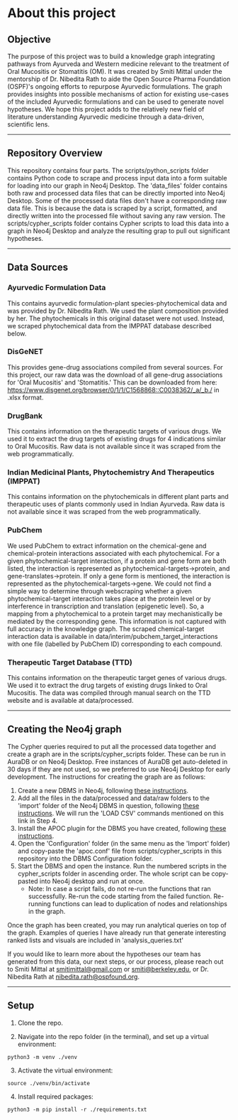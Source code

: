 # About this project

## Objective
The purpose of this project was to build a knowledge graph integrating pathways from Ayurveda and Western medicine relevant to the treatment of Oral Mucositis or Stomatitis (OM). It was created by Smiti Mittal under the mentorship of Dr. Nibedita Rath to aide the Open Source Pharma Foundation (OSPF)'s ongoing efforts to repurpose Ayurvedic formulations. The graph provides insights into possible mechanisms of action for existing use-cases of the included Ayurvedic formulations and can be used to generate novel hypotheses. We hope this project adds to the relatively new field of literature understanding Ayurvedic medicine through a data-driven, scientific lens.

---

## Repository Overview 
This repository contains four parts. The scripts/python_scripts folder contains Python code to scrape and process input data into a form suitable for loading into our graph in Neo4j Desktop. The 'data_files' folder contains both raw and processed data files that can be directly imported into Neo4j Desktop. Some of the processed data files don't have a corresponding raw data file. This is because the data is scraped by a script, formatted, and directly written into the processed file without saving any raw version. The scripts/cypher_scripts folder contains Cypher scripts to load this data into a graph in Neo4j Desktop and analyze the resulting grap to pull out significant hypotheses. 

---

## Data Sources
### Ayurvedic Formulation Data
This contains ayurvedic formulation-plant species-phytochemical data and was provided by Dr. Nibedita Rath. We used the plant composition provided by her. The phytochemicals in this original dataset were not used. Instead, we scraped phytochemical data from the IMPPAT database described below.

### DisGeNET
This provides gene-drug associations compiled from several sources. For this project, our raw data was the download of all gene-drug associations for 'Oral Mucositis' and 'Stomatitis.' This can be downloaded from here: https://www.disgenet.org/browser/0/1/1/C1568868::C0038362/_a/_b./ in .xlsx format.

### DrugBank
This contains information on the therapeutic targets of various drugs. We used it to extract the drug targets of existing drugs for 4 indications similar to Oral Mucositis. Raw data is not available since it was scraped from the web programmatically.

### Indian Medicinal Plants, Phytochemistry And Therapeutics (IMPPAT)
This contains information on the phytochemicals in different plant parts and therapeutic uses of plants commonly used in Indian Ayurveda. Raw data is not available since it was scraped from the web programmatically.

### PubChem
We used PubChem to extract information on the chemical-gene and chemical-protein interactions associated with each phytochemical. For a given phytochemical-target interaction, if a protein and gene form are both listed, the interaction is represented as phytochemical-targets->protein, and gene-translates->protein. If only a gene form is mentioned, the interaction is represented as the phytochemical-targets->gene. 
We could not find a simple way to determine through webscraping whether a given phytochemical-target interaction takes place at the protein level or by interference in transcription and translation (epigenetic level). So, a mapping from a phytochemical to a protein target may mechanistically be mediated by the corresponding gene. This information is not captured with full accuracy in the knowledge graph. 
The scraped chemical-target interaction data is available in data/interim/pubchem_target_interactions with one file (labelled by PubChem ID) corresponding to each compound.

### Therapeutic Target Database (TTD)
This contains information on the therapeutic target genes of various drugs. We used it to extract the drug targets of existing drugs linked to Oral Mucositis. The data was compiled through manual search on the TTD website and is available at data/processed.

---

## Creating the Neo4j graph
The Cypher queries required to put all the processed data together and create a graph are in the scripts/cypher_scripts folder. These can be run in AuraDB or on Neo4j Desktop. Free instances of AuraDB get auto-deleted in 30 days if they are not used, so we preferred to use Neo4j Desktop for early development. The instructions for creating the graph are as follows:
1.  Create a new DBMS in Neo4j, following [these instructions](https://neo4j.com/docs/desktop-manual/current/operations/create-dbms/#:~:text=When%20you%20first%20open%20Neo4j,dropdown%20menu%20in%20your%20Project).
1.  Add all the files in the data/processed and data/raw folders to the 'import' folder of the Neo4j DBMS in question, following [these instructions](https://neo4j.com/docs/desktop-manual/current/operations/import-csv/#:~:text=Start%20by%20selecting%20a%20project,to%20access%20the%20Import%20folder). We will run the 'LOAD CSV' commands mentioned on this link in Step 4.
2.  Install the APOC plugin for the DBMS you have created, following [these instructions](https://neo4j.com/docs/apoc/current/installation/).
3.  Open the 'Configuration' folder (in the same menu as the 'Import' folder) and copy-paste the 'apoc.conf' file from scripts/cypher_scripts in this repository into the DBMS Configuration folder.
4.  Start the DBMS and open the instance. Run the numbered scripts in the cypher_scripts folder in ascending order. The whole script can be copy-pasted into Neo4j desktop and run at once. 
    -   Note: In case a script fails, do not re-run the functions that ran successfully. Re-run the code starting from the failed function. Re-running functions can lead to duplication of nodes and relationships in the graph.

Once the graph has been created, you may run analytical queries on top of the graph. Examples of queries I have already run that generate interesting ranked lists and visuals are included in 'analysis_queries.txt' 

If you would like to learn more about the hypotheses our team has generated from this data, our next steps, or our process, please reach out to Smiti Mittal at smitimittal@gmail.com or smiti@berkeley.edu, or Dr. Nibedita Rath at nibedita.rath@ospfound.org.

---
## Setup

1. Clone the repo.

2. Navigate into the repo folder (in the terminal), and set up a virtual environment:
```
python3 -m venv ./venv
```

3. Activate the virtual environment:
```
source ./venv/bin/activate
```

4. Install required packages:
```
python3 -m pip install -r ./requirements.txt
```

